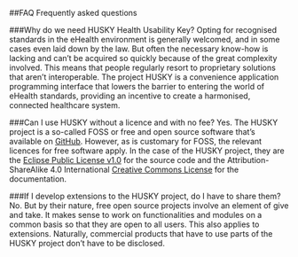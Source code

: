 ##FAQ Frequently asked questions

###Why do we need HUSKY Health Usability Key?
Opting for recognised standards in the eHealth environment is generally welcomed, and in some cases even laid down by the law.
But often the necessary know-how is lacking and can’t be acquired so quickly because of the great complexity involved. This means that people regularly resort to proprietary solutions that aren’t interoperable.
The project HUSKY is a convenience application programming interface that lowers the barrier to entering the world of eHealth standards, providing an incentive to create a harmonised, connected healthcare system.

###Can I use HUSKY without a licence and with no fee?
Yes. The HUSKY project is a so-called FOSS or free and open source software that’s available on [GitHub](https://github.com/project-husky/husky).
However, as is customary for FOSS, the relevant licences for free software apply. In the case of the HUSKY project, they are the [Eclipse Public License v1.0](https://github.com/project-husky/husky/blob/master/License.md) for the source code and the Attribution-ShareAlike 4.0 International [Creative Commons License](https://github.com/project-husky/husky/blob/master/README.md#license) for the documentation.

###If I develop extensions to the HUSKY project, do I have to share them?
No. But by their nature, free open source projects involve an element of give and take.
It makes sense to work on functionalities and modules on a common basis so that they are open to all users. This also applies to extensions.
Naturally, commercial products that have to use parts of the HUSKY project don’t have to be disclosed.
